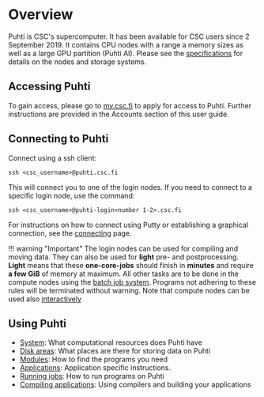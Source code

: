 # Overview

Puhti is CSC's supercomputer. It has been available for CSC users since
2 September 2019. It contains CPU nodes with a range a memory sizes as well as a large GPU partition (Puhti AI). Please see the
[specifications](system.md) for details on the nodes and storage systems.

## Accessing Puhti

To gain access, please go to [my.csc.fi](https://my.csc.fi) to apply for
access to Puhti. Further instructions are provided in the Accounts section
of this user guide.

## Connecting to Puhti

Connect using a ssh client:
```
ssh <csc_username>@puhti.csc.fi
```
This will connect you to one of the login nodes. If you need to connect
to a specific login node, use the command:

```
ssh <csc_username>@puhti-login<number 1-2>.csc.fi
```
For instructions on how to connect using Putty or establishing
a graphical connection, see the [connecting](connecting.md) page.


!!! warning "Important"
    The login nodes can be used for compiling and moving data. They can also be used for **light** pre- and postprocessing. 
    **Light** means that these **one-core-jobs**
    should finish in **minutes** and require **a few GiB** of memory at maximum. 
    All other tasks are to be done in the compute nodes using the [batch job system](running/getting-started.md). Programs not adhering to these rules will be terminated without warning. Note that compute nodes can be used also [interactively](running/interactive-usage.md)



## Using Puhti

* [System](system.md): What computational resources does Puhti have
* [Disk areas](disk.md): What places are there for storing data on Puhti 
* [Modules](modules.md): How to find the programs you need
* [Applications](../apps/index.md): Application specific instructions.
* [Running jobs](running/getting-started.md): How to run programs on Puhti 
* [Compiling applications](compiling.md): Using compilers and building your applications   

